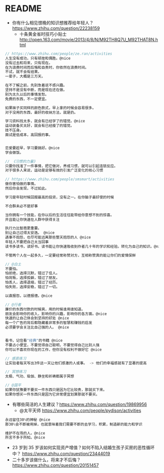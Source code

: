 # README

- 你有什么相见恨晚的知识想推荐给年轻人？ https://www.zhihu.com/question/22238159
   - 十条黄金省时技巧小贴士 http://open.163.com/movie/2013/4/8/N/M92TH8Q7U_M92THAT8N.html

```js
// https://www.zhihu.com/people/ze.ran/activities
人生没有成功，只有顿挫和偶胜。@nice
没有过去和将来，只有现在。
在为浪费时间而后悔和自责时，你依然在浪费时间。
不试，就不会有结果。
一辈子，大概是三万天。

在不了解之前，先别急着说不感兴趣。
坚持不是没有中断，而是现在还在做。
别为太久以后的事情发愁。
免费的东西，不一定便宜。

如果袜子买同样的颜色款式，早上拿的时候会容易很多。
对于没用的东西，最好的收纳方法，就是扔。

学习资料找太多，就会有已经学了的错觉。@nice
运动装备买太好，就会有已经瘦了的错觉。
技不压身。
面试是低成本，高回报的事。


恋爱要趁早，学习要搞好。@nice
学会做饭。

// 《习惯的力量》
只要你找准了一件事情，把它做对，养成习惯，就可以引起连锁反应。
对于很多人来说，运动是足够有效的引发广泛变化的核心习惯 

// https://www.zhihu.com/people/smsmart/activities
做你害怕做的事情。
然后你会发现，不过如此。

学习是年轻时候回报最高的投资，没有之一。在你脑子最好使的时候

不合群未必不是好事

当你拥有一个技能，在你以后的生活往往能带给你意想不到的惊喜。
并且能让你快速在人群中获得关注

执行力比智商更重要。
别让自己过得太安逸。 @nice
遇事不抱怨，也尽可能远离那些整天抱怨的人 @nice
年轻人不要把自己太当回事
读书多读书，读好书。读书能让你快速吸收到作者几十年的学识和经验。转化为自己的知识。@nice

不管两个人在一起多久，一定要经常称赞对方，互相称赞真的能让你们的爱情保鲜

// @白土
不要怕。
怕拒绝，选择沉默，错过了佳人。
怕背叛，选择孤僻，错过了朋友。
怕丢人，选择退缩，错过了经历。
怕失败，选择安稳，错过了一切。

以直报怨，以德报德。@nice

// @行者
廉价的东西付款的时候爽，用的时候谁用谁知道。
朋友会影响你的收入，影响你的兴趣，影响你的各方面。@nice
快速的让自己体会到坚持的好处 @nice
每一个广告的背后都隐藏着非常多的智慧和赚钱的启发
必须要学会关注比自己强的人。 @nice


看书，记住看"经典"的书籍 @nice
不要占小便宜，不要觉得自己聪明，不要觉得自己比别人强
你可以不喜欢你现在的工作，但你没有权利不做好它 @nice

// 感恩练习
让实验者每天写出3件这一天让他们感激的人或事。 -> 他们的幸福感就有了显著的提高

// 冥想练习
太极、气功、瑜伽、静坐和祈祷都属于冥想

// @国平
如果你犹豫要不要买一件东西只是因为它比较贵，那就买下来。
如果你想买一件东西只是因为它非常便宜划算那就不要买。
```

- 有哪些简洁的人生建议？https://www.zhihu.com/question/19869956
    - @太平天师 https://www.zhihu.com/people/pydison/activities

```js
永远留住30%的神秘 @nice
那30%会不断被用掉，也就意味着我们需要不断的去学习，积累，制造新的能力和学识

维护不在场的人。@nice
所言不多于所知。@nice
```

- 23 岁到 35 岁该如何实现资产增值？如何不陷入结婚生孩子买房的恶性循环中？ https://www.zhihu.com/question/23444019
- 二十多岁该做什么，将来才不后悔？https://www.zhihu.com/question/20151457
